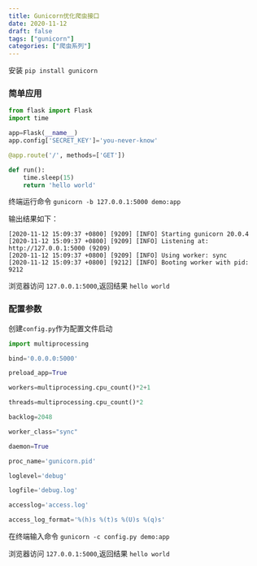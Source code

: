 ```yaml
---
title: Gunicorn优化爬虫接口
date: 2020-11-12
draft: false
tags: ["gunicorn"]
categories: ["爬虫系列"]
---
```


>

安装 `pip install gunicorn`

### 简单应用

```python
from flask import Flask
import time

app=Flask(__name__)
app.config['SECRET_KEY']='you-never-know'

@app.route('/', methods=['GET'])

def run():
    time.sleep(15)
    return 'hello world'
```

终端运行命令 `gunicorn -b 127.0.0.1:5000 demo:app`

输出结果如下：
```
[2020-11-12 15:09:37 +0800] [9209] [INFO] Starting gunicorn 20.0.4
[2020-11-12 15:09:37 +0800] [9209] [INFO] Listening at: http://127.0.0.1:5000 (9209)
[2020-11-12 15:09:37 +0800] [9209] [INFO] Using worker: sync
[2020-11-12 15:09:37 +0800] [9212] [INFO] Booting worker with pid: 9212
```

浏览器访问 `127.0.0.1:5000`,返回结果 `hello world`

### 配置参数

创建`config.py`作为配置文件启动

```python
import multiprocessing

bind='0.0.0.0:5000'

preload_app=True

workers=multiprocessing.cpu_count()*2+1

threads=multiprocessing.cpu_count()*2

backlog=2048

worker_class="sync"

daemon=True

proc_name='gunicorn.pid'

loglevel='debug'

logfile='debug.log'

accesslog='access.log'

access_log_format='%(h)s %(t)s %(U)s %(q)s'
```

在终端输入命令 `gunicorn -c config.py demo:app`

浏览器访问 `127.0.0.1:5000`,返回结果 `hello world`

